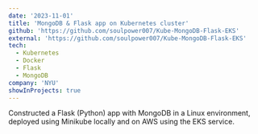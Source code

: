 ```yaml
---
date: '2023-11-01'
title: 'MongoDB & Flask app on Kubernetes cluster'
github: 'https://github.com/soulpower007/Kube-MongoDB-Flask-EKS'
external: 'https://github.com/soulpower007/Kube-MongoDB-Flask-EKS'
tech:
  - Kubernetes
  - Docker
  - Flask
  - MongoDB
company: 'NYU'
showInProjects: true
---
```


Constructed a Flask (Python) app with MongoDB in a Linux environment, deployed using Minikube locally and on AWS using the EKS service.